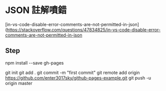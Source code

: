
# JSON 註解噴錯

[in-vs-code-disable-error-comments-are-not-permitted-in-json](<https://stackoverflow.com/questions/47834825/in-vs-code-disable-error-comments-are-not-permitted-in-json>

## Step


npm install --save gh-pages

git init
git add .
git commit -m "first commit"
git remote add origin <https://github.com/enter3017sky/github-pages-example.git>
git push -u origin master
